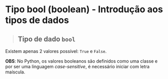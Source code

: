 # Tipo bool (boolean) - Introdução aos tipos de dados

> ## **Tipo de dado `bool`**

Existem apenas 2 valores possível: `True` e `False`.

**OBS**: No Python, os valores booleanos são definidos como uma classe e por ser uma linguagem _case-sensitive_, é necessário iniciar com letra maíscula.
